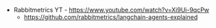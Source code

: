 * Rabbitmetrics YT - https://www.youtube.com/watch?v=Xi9Ui-9qcPw
    * https://github.com/rabbitmetrics/langchain-agents-explained